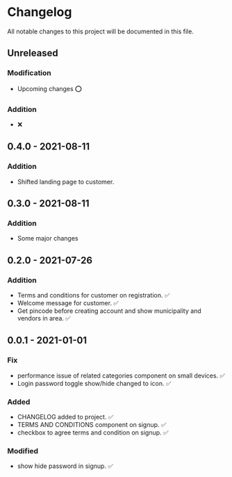 # Changelog
All notable changes to this project will be documented in this file.

## Unreleased
### Modification
- Upcoming changes ⭕
### Addition
- ❌

## 0.4.0 - 2021-08-11
### Addition
- Shifted landing page to customer.

## 0.3.0 - 2021-08-11
### Addition
- Some major changes

## 0.2.0 - 2021-07-26
### Addition
- Terms and conditions for customer on registration. ✅
- Welcome message for customer. ✅
- Get pincode before creating account and show municipality and vendors in area. ✅


## 0.0.1 - 2021-01-01
### Fix
- performance issue of related categories component on small devices. ✅
- Login password toggle show/hide changed to icon. ✅

### Added
- CHANGELOG added to project. ✅
- TERMS AND CONDITIONS component on signup. ✅
- checkbox to agree terms and condition on signup. ✅

### Modified
- show hide password in signup. ✅

